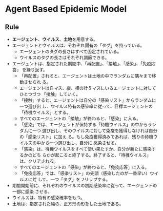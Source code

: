 # Agent Based Epidemic Model

Rule
----
- **エージェント**、**ウイルス**、**土地**を用意する。
- エージェントとウイルスは、それぞれ固有の「タグ」を持っている。
   - エージェントのタグの長さはすべて固定されている。
   - ウイルスのタグの長さはそれぞれ調節できる。
- エージェントは、指定された期間中、「再配置」、「接触」、「感染」、「免疫応答」
    を繰り返す。
   - 「再配置」されると、エージェントは土地の中でランダムに隅々まで移動させられ
   る。
   - エージェントは自マス、縦、横の計５マスにいるエージェントに対してひとつづつ
   「接触」していく。
   - 「接触」すると、エージェントは自分の「感染リスト」からランダムに一つ選び出
   し、ウイルス特有の感染率に従って、目標エージェントの「待機ウイルス」とする。
   - すべてのエージェントの「接触」が終わると、「感染」に入る。
   - 「感染」では、エージェントが保持する「待機ウイルス」の中からランダムに一つ
   選び出し、そのウイルスに対して免疫を獲得しなければ自分の「感染リスト」に加え
   る。もし免疫獲得済みであれば、残りの待機ウイルスの中から一つ選び出し、自分に
   感染させる。
   - 「感染」は、待機ウイルスをすべて使い果たすか、自分が新たに感染するかのどち
   らかが起こると終了する。終了すると、「待機ウイルス」は、クリアされる。
   - すべてのエージェントの「感染」が終わると、「免疫応答」に入る。
   - 「免疫応答」では、「感染リスト」の先頭（感染したのが一番早い）ウイルスに対
   して、一つ「タグ」をフリップする。
- 期間開始前に、それぞれのウイルスの初期感染率に従って、エージェントの一部に感染
させる。
- ウイルスは、特有の感染確率をもつ。
- 土地は、指定された幅の、正方形の形をした土地である。
